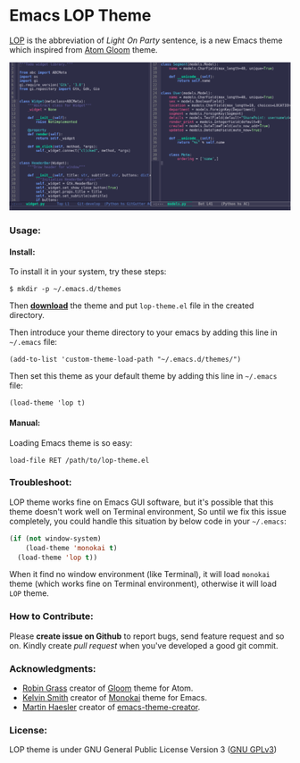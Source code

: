 # Emacs LOP Theme
[LOP](https://github.com/mortezaipo/lop-theme) is the abbreviation of *Light On Party* sentence, is a new Emacs theme which inspired from [Atom Gloom](https://github.com/hejrobin/gloom) theme.

![Screenshot](screenshot.png)

### Usage:

#### Install:

To install it in your system, try these steps:
```
$ mkdir -p ~/.emacs.d/themes
```

Then [**download**](https://github.com/mortezaipo/lop-theme/releases) the theme and put `lop-theme.el` file in the created directory.

Then introduce your theme directory to your emacs by adding this line in `~/.emacs` file:
```
(add-to-list 'custom-theme-load-path "~/.emacs.d/themes/")
```

Then set this theme as your default theme by adding this line in `~/.emacs` file:
```
(load-theme 'lop t)
```

#### Manual:

Loading Emacs theme is so easy:
```
load-file RET /path/to/lop-theme.el
```

### Troubleshoot:

LOP theme works fine on Emacs GUI software, but it's possible that this theme doesn't work well on Terminal environment, So until we fix this issue completely, you could handle this situation by below code in your `~/.emacs`:
```lisp
(if (not window-system)
    (load-theme 'monokai t)
  (load-theme 'lop t))
```

When it find no window environment (like Terminal), it will load `monokai` theme (which works fine on Terminal environment), otherwise it will load `LOP` theme.

### How to Contribute:

Please **create issue on Github** to report bugs, send feature request and so on. Kindly create *pull request* when you've developed a good git commit.

### Acknowledgments:

* [Robin Grass](https://github.com/hejrobin) creator of [Gloom](https://github.com/hejrobin/gloom) theme for Atom.
* [Kelvin Smith](https://github.com/oneKelvinSmith) creator of [Monokai](https://github.com/oneKelvinSmith/monokai-emacs) theme for Emacs.
* [Martin Haesler](https://github.com/mswift42) creator of [emacs-theme-creator](https://github.com/mswift42/theme-creator).

### License:

LOP theme is under GNU General Public License Version 3 ([GNU GPLv3](https://www.gnu.org/licenses/gpl-3.0.en.html))

